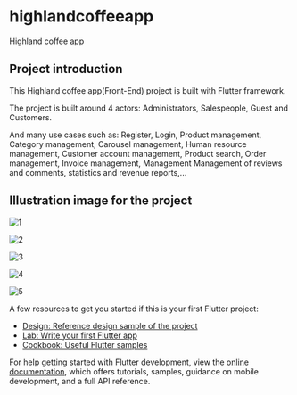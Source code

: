 # highlandcoffeeapp

Highland coffee app


## Project introduction

This Highland coffee app(Front-End) project is built with Flutter framework.

The project is built around 4 actors: Administrators, Salespeople, Guest and Customers.

And many use cases such as: Register, Login, Product management, Category management, Carousel management, Human resource management, Customer account management, Product search, Order management, Invoice management, Management Management of reviews and comments, statistics and revenue reports,...

## Illustration image for the project

![1](https://github.com/user-attachments/assets/5430722c-a1fe-4889-adb4-4d26b7223eab)

<!-- ![2](https://github.com/user-attachments/assets/d95f8f7f-fa65-427d-90ee-c09e255f4edf)

![3](https://github.com/user-attachments/assets/075eeca2-3109-4794-af6c-1095f5160ae3) -->

![2](https://github.com/user-attachments/assets/a49cb9b2-dbd2-498b-9dcb-d17aec5c9fb3)

![3](https://github.com/user-attachments/assets/c02d92ba-1300-4369-9cf1-1981abd3f7ea)

![4](https://github.com/user-attachments/assets/dbd85928-8661-4f1f-80b8-4ceb0dac7c99)

![5](https://github.com/user-attachments/assets/849edaa0-bb4e-42e5-bc00-e5839a0f4afa)


A few resources to get you started if this is your first Flutter project:

- [Design: Reference design sample of the project](https://dribbble.com/shots/21079909-Highlands-Coffee-Mobile-App)
- [Lab: Write your first Flutter app](https://docs.flutter.dev/get-started/codelab)
- [Cookbook: Useful Flutter samples](https://docs.flutter.dev/cookbook)

For help getting started with Flutter development, view the
[online documentation](https://docs.flutter.dev/), which offers tutorials,
samples, guidance on mobile development, and a full API reference.
